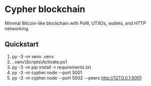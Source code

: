 ﻿# Cypher blockchain
Minimal Bitcoin-like blockchain with PoW, UTXOs, wallets, and HTTP networking.

## Quickstart
1. py -3 -m venv .venv
2. .\.venv\Scripts\Activate.ps1
3. py -3 -m pip install -r requirements.txt
4. py -3 -m cypher.node --port 5001
5. py -3 -m cypher.node --port 5002 --peers http://127.0.0.1:5001
